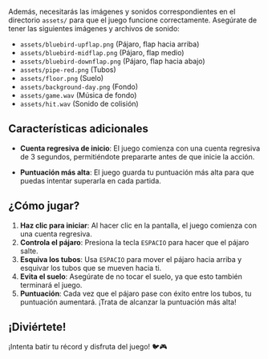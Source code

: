 
Además, necesitarás las imágenes y sonidos correspondientes en el directorio `assets/` para que el juego funcione correctamente. Asegúrate de tener las siguientes imágenes y archivos de sonido:

- `assets/bluebird-upflap.png` (Pájaro, flap hacia arriba)
- `assets/bluebird-midflap.png` (Pájaro, flap medio)
- `assets/bluebird-downflap.png` (Pájaro, flap hacia abajo)
- `assets/pipe-red.png` (Tubos)
- `assets/floor.png` (Suelo)
- `assets/background-day.png` (Fondo)
- `assets/game.wav` (Música de fondo)
- `assets/hit.wav` (Sonido de colisión)

## Características adicionales

- **Cuenta regresiva de inicio**: El juego comienza con una cuenta regresiva de 3 segundos, permitiéndote prepararte antes de que inicie la acción.
  
- **Puntuación más alta**: El juego guarda tu puntuación más alta para que puedas intentar superarla en cada partida.

## ¿Cómo jugar?

1. **Haz clic para iniciar**: Al hacer clic en la pantalla, el juego comienza con una cuenta regresiva.
2. **Controla el pájaro**: Presiona la tecla `ESPACIO` para hacer que el pájaro salte.
3. **Esquiva los tubos**: Usa `ESPACIO` para mover el pájaro hacia arriba y esquivar los tubos que se mueven hacia ti.
4. **Evita el suelo**: Asegúrate de no tocar el suelo, ya que esto también terminará el juego.
5. **Puntuación**: Cada vez que el pájaro pase con éxito entre los tubos, tu puntuación aumentará. ¡Trata de alcanzar la puntuación más alta!

## ¡Diviértete!

¡Intenta batir tu récord y disfruta del juego! 🐦🎮
